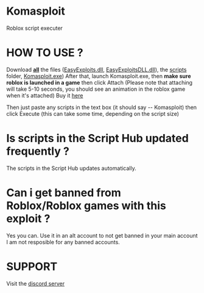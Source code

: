 # Komasploit
Roblox script executer

# HOW TO USE ?

Download **[all](https://github.com/Komas19-new/Komasploit/archive/refs/heads/main.zip)** the files ([EasyExploits.dll](https://github.com/Komas19-new/Komasploit/raw/main/EasyExploits.dll), [EasyExploitsDLL.dll](https://github.com/Komas19-new/Komasploit/raw/main/EasyExploitsDLL.dll)), the [scripts](https://download1646.mediafire.com/yw358lxex1lg/gaegjntjwe04ir3/Scripts.zip) folder, [Komasploit.exe](https://github.com/Komas19-new/Komasploit/raw/main/Komasploit.exe))
After that, launch Komasploit.exe, then **make sure roblox is launched in a game** then click Attach (Please note that attaching will take 5-10 seconds, you should see an animation in the roblox game when it's attached)
Buy it [here](https://www.youtube.com/watch?v=42-Znhi2FD4)

Then just paste any scripts in the text box (it should say -- Komasploit) then click Execute (this can take some time, depending on the script size)

# Is scripts in the Script Hub updated frequently ?

The scripts in the Script Hub updates automatically.

# Can i get banned from Roblox/Roblox games with this exploit ?

Yes you can. Use it in an alt account to not get banned in your main account
I am not resposible for any banned accounts. 

# SUPPORT
Visit the [discord server](https://discord.gg/QUE8jHnHFt)
